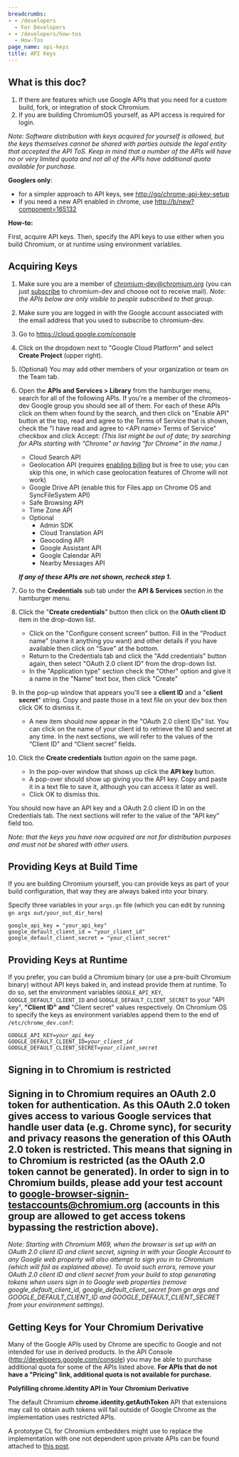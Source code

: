 ```yaml
---
breadcrumbs:
- - /developers
  - For Developers
- - /developers/how-tos
  - How-Tos
page_name: api-keys
title: API Keys
---
```


## What is this doc?

1.  If there are features which use Google APIs that you need for a
            custom build, fork, or integration of stock Chromium.
2.  If you are building ChromiumOS yourself, as API access is required
            for login.

*Note: Software distribution with keys acquired for yourself is allowed, but the
keys themselves cannot be shared with parties outside the legal entity that
accepted the API ToS. Keep in mind that a number of the APIs will have no or
very limited quota and not all of the APIs have additional quota available for
purchase.*

**Googlers only**:

*   for a simpler approach to API keys, see
            <http://go/chrome-api-key-setup>
*   if you need a new API enabled in chrome, use
            <http://b/new?component=165132>

**How-to:**

First, acquire API keys. Then, specify the API keys to use either when you build
Chromium, or at runtime using environment variables.

## Acquiring Keys

1.  Make sure you are a member of
            [chromium-dev@chromium.org](https://groups.google.com/a/chromium.org/forum/)
            (you can just
            [subscribe](https://groups.google.com/a/chromium.org/forum/) to
            chromium-dev and choose not to receive mail). *Note: the APIs below
            are only visible to people subscribed to that group.*
2.  Make sure you are logged in with the Google account associated with
            the email address that you used to subscribe to chromium-dev.
3.  Go to <https://cloud.google.com/console>
4.  Click on the dropdown next to "Google Cloud Platform" and select
            **Create Project** (upper right).
5.  (Optional) You may add other members of your organization or team on
            the Team tab.
6.  Open the **APIs and Services &gt; Library** from the hamburger menu,
            search for all of the following APIs. If you're a member of the
            chromeos-dev Google group you should see all of them. For each of
            these APIs click on them when found by the search, and then click on
            "Enable API" button at the top, read and agree to the Terms of
            Service that is shown, check the "I have read and agree to &lt;API
            name&gt; Terms of Service" checkbox and click Accept: *(This list
            might be out of date; try searching for APIs starting with "Chrome"
            or having "for Chrome" in the name.)*
    *   Cloud Search API
    *   Geolocation API (requires [enabling
                billing](https://developers.google.com/console/help/#EnableBilling)
                but is free to use; you can skip this one, in which case
                geolocation features of Chrome will not work)
    *   Google Drive API (enable this for Files.app on Chrome OS and
                SyncFileSystem API)
    *   Safe Browsing API
    *   Time Zone API
    *   Optional
        *   Admin SDK
        *   Cloud Translation API
        *   Geocoding API
        *   Google Assistant API
        *   Google Calendar API
        *   Nearby Messages API

    ***If any of these APIs are not shown, recheck step 1.***

1.  Go to the **Credentials** sub tab under the **API & Services**
            section in the hamburger menu.
2.  Click the "**Create credentials**" button then click on the **OAuth
            client ID** item in the drop-down list.
    *   Click on the "Configure consent screen" button. Fill in the
                "Product name" (name it anything you want) and other details if
                you have available then click on "Save" at the bottom.
    *   Return to the Credentials tab and click the "Add credentials"
                button again, then select "OAuth 2.0 client ID" from the
                drop-down list.
    *   In the "Application type" section check the "Other" option and
                give it a name in the "Name" text box, then click "Create"
3.  In the pop-up window that appears you'll see a **client ID** and a
            "**client secret**" string. Copy and paste those in a text file on
            your dev box then click OK to dismiss it.
    *   A new item should now appear in the "OAuth 2.0 client IDs" list.
                You can click on the name of your client id to retrieve the ID
                and secret at any time. In the next sections, we will refer to
                the values of the “Client ID” and “Client secret” fields.
4.  Click the **Create credentials** button *again* on the same page.

    *   In the pop-over window that shows up click the **API key**
                button.
    *   A pop-over should show up giving you the API key. Copy and paste
                it in a text file to save it, although you can access it later
                as well.
    *   Click OK to dismiss this.

You should now have an API key and a OAuth 2.0 client ID in on the Credentials
tab. The next sections will refer to the value of the “API key” field too.

*Note: that the keys you have now acquired are not for distribution purposes and
must not be shared with other users.*

## Providing Keys at Build Time

If you are building Chromium yourself, you can provide keys as part of your
build configuration, that way they are always baked into your binary.

Specify three variables in your `args.gn` file (which you can edit by running
`gn args out/your_out_dir_here`)

```none
google_api_key = "your_api_key"
google_default_client_id = "your_client_id"
google_default_client_secret = "your_client_secret"
```

## Providing Keys at Runtime

If you prefer, you can build a Chromium binary (or use a pre-built Chromium
binary) without API keys baked in, and instead provide them at runtime. To do
so, set the environment variables `GOOGLE_API_KEY`, `GOOGLE_DEFAULT_CLIENT_ID`
and `GOOGLE_DEFAULT_CLIENT_SECRET` to your "API key", **"Client ID" and**
"Client secret" values respectively.
On Chromium OS to specify the keys as environment variables append them to the
end of `/etc/chrome_dev.conf`:

<pre><code>GOOGLE_API_KEY=<i>your_api_key</i>
GOOGLE_DEFAULT_CLIENT_ID=<i>your_client_id</i>
GOOGLE_DEFAULT_CLIENT_SECRET=<i>your_client_secret</i>
</code></pre>

## Signing in to Chromium is restricted

## Signing in to Chromium requires an OAuth 2.0 token for authentication. As this OAuth 2.0 token gives access to various Google services that handle user data (e.g. Chrome sync), for security and privacy reasons the generation of this OAuth 2.0 token is restricted. This means that signing in to Chromium is restricted (as the OAuth 2.0 token cannot be generated). In order to sign in to Chromium builds, please add your test account to [google-browser-signin-testaccounts@chromium.org](https://groups.google.com/u/1/a/chromium.org/g/google-browser-signin-testaccounts) (accounts in this group are allowed to get access tokens bypassing the restriction above).

*Note: Starting with Chromium M69, when the browser is set up with an OAuth 2.0
client ID and client secret, signing in with your Google Account to any Google
web property will also attempt to sign you in to Chromium (which will fail as
explained above). To avoid such errors, remove your OAuth 2.0 client ID and
client secret from your build to stop generating tokens when users sign in to
Google web properties (remove google_default_client_id,
google_default_client_secret from gn args and GOOGLE_DEFAULT_CLIENT_ID and
GOOGLE_DEFAULT_CLIENT_SECRET from your environment settings).*

## Getting Keys for Your Chromium Derivative

Many of the Google APIs used by Chrome are specific to Google and not intended
for use in derived products. In the API Console
(<http://developers.google.com/console>) you may be able to purchase additional
quota for some of the APIs listed above. **For APIs that do not have a "Pricing"
link, additional quota is not available for purchase.**

**Polyfilling chrome.identity API in Your Chromium Derivative**

The default Chromium **chrome.identity.getAuthToken** API that extensions may
call to obtain auth tokens will fail outside of Google Chrome as the
implementation uses restricted APIs.

A prototype CL for Chromium embedders might use to replace the implementation
with one not dependent upon private APIs can be found attached to [this
post](https://groups.google.com/a/chromium.org/g/embedder-dev/c/tGCJ3QNVzYE).